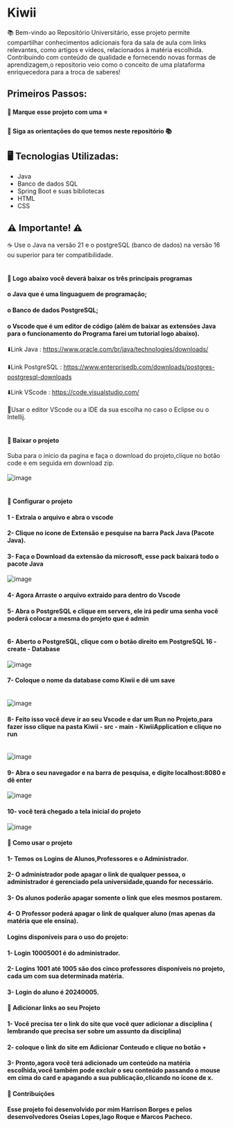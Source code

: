 # Kiwii
📚 Bem-vindo ao Repositório Universitário, esse projeto permite compartilhar conhecimentos adicionais fora da sala de aula com links relevantes, como artigos e vídeos, relacionados à matéria escolhida. Contribuindo com conteúdo de qualidade e fornecendo novas formas de aprendizagem,o repositorio veio como o conceito de uma plataforma enriquecedora para a troca de saberes!

## Primeiros Passos:

#### 🔹 Marque esse projeto com uma ⭐
#### 🔹 Siga as orientações do que temos neste repositório 📚

## 🖥️ Tecnologias Utilizadas:

- Java
- Banco de dados SQL
- Spring Boot e suas bibliotecas
- HTML
- CSS

## ⚠️ Importante! ⚠️

☕ Use o Java na versão 21 e o postgreSQL (banco de dados) na versão 16 ou superior para ter compatibilidade.</br></br>
#### 🔹 Logo abaixo você deverá baixar os três principais programas

#### o Java que é uma linguaguem de programação;
#### o Banco de dados PostgreSQL;
#### o Vscode que é um editor de código (além de baixar as extensões Java para o funcionamento do Programa farei um tutorial logo abaixo).

⬇️Link Java : https://www.oracle.com/br/java/technologies/downloads/ </br></br>
⬇️Link PostgreSQL : https://www.enterprisedb.com/downloads/postgres-postgresql-downloads </br></br>
⬇️Link VScode : https://code.visualstudio.com/ </br></br>
📝Usar o editor VScode ou a IDE da sua escolha no caso o Eclipse ou o Intellij. </br></br>

#### 🔹 Baixar o projeto 
Suba para o inicio da pagina e faça o download do projeto,clique no botão code e em seguida em download zip. </br></br>
![image](https://github.com/HarrisonBorgess/Kiwii/assets/73191690/c50040c7-e9f3-4e4a-9c6c-ca75ccd0e0e3) </br></br>

#### 🔹 Configurar o projeto
#### 1 - Extraia o arquivo e abra o vscode 
#### 2- Clique no icone de Extensão e pesquise na barra Pack Java (Pacote Java).
#### 3- Faça o Download da extensão da microsoft, esse pack baixará todo o pacote Java
![image](https://github.com/HarrisonBorgess/Kiwii/assets/73191690/129a1a4d-98fa-4285-bd6c-a47ce25815f2)
#### 4- Agora Arraste o arquivo extraido para dentro do Vscode
#### 5- Abra o PostgreSQL e clique em servers, ele irá pedir uma senha você poderá colocar a mesma do projeto que é admin </br></br>
#### 6- Aberto o PostgreSQL, clique com o botão direito em PostgreSQL 16 - create - Database
![image](https://github.com/HarrisonBorgess/Kiwii/assets/73191690/f6840f4e-d853-4c42-9cf4-a4e2226f4751) 
#### 7- Coloque o nome da database como Kiwii e dê um save </br></br>
![image](https://github.com/HarrisonBorgess/Kiwii/assets/73191690/e7095f35-a0b9-447d-b94b-e6f5fab9d8c1) 
#### 8- Feito isso você deve ir ao seu Vscode e dar um Run no Projeto,para fazer isso clique na pasta Kiwii - src - main - KiwiiApplication e clique no run </br></br>
![image](https://github.com/HarrisonBorgess/Kiwii/assets/73191690/1cc9e43b-ca1a-4638-8f1c-204a78c41bd0)  
#### 9- Abra o seu navegador e na barra de pesquisa, e digite  localhost:8080 e dê enter
![image](https://github.com/HarrisonBorgess/Kiwii/assets/73191690/514e155e-98b5-45eb-ab8b-bada92fa74f9)
#### 10- você terá chegado a tela inicial do projeto
![image](https://github.com/HarrisonBorgess/Kiwii/assets/73191690/211a8a38-cb17-485f-bd27-a141786ebaf8)

#### 🔹 Como usar o projeto

#### 1- Temos os Logins de Alunos,Professores e o Administrador.
#### 2- O administrador pode apagar o link de qualquer pessoa, o administrador é gerenciado pela universidade,quando for necessário.
#### 3- Os alunos poderão apagar somente o link que eles mesmos postarem.
#### 4- O Professor poderá apagar o link de qualquer aluno (mas apenas da matéria que ele ensina).

#### Logins disponiveis para o uso do projeto:

#### 1- Login 10005001 é do administrador.
#### 2- Logins 1001 até 1005 são dos cinco professores disponíveis no projeto, cada um com sua determinada matéria.
#### 3- Login do aluno é 20240005.

#### 🔹 Adicionar links ao seu Projeto

#### 1- Você precisa ter o link do site que você quer adicionar a disciplina ( lembrando que precisa ser sobre um assunto da disciplina)
#### 2- coloque o link do site em Adicionar Conteudo e clique no botão +
#### 3- Pronto,agora você terá adicionado um conteúdo na matéria escolhida,você também pode excluir o seu conteúdo passando o mouse em cima do card e apagando a sua publicação,clicando no ícone de x.

#### 🔹 Contribuições

#### Esse projeto foi desenvolvido por mim Harrison Borges e pelos desenvolvedores Oseias Lopes,Iago Roque e Marcos Pacheco.









